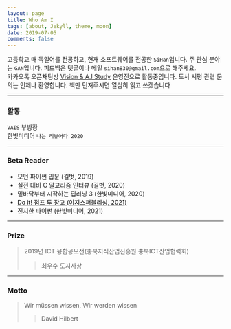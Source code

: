 ```yaml
---
layout: page
title: Who Am I
tags: [about, Jekyll, theme, moon]
date: 2019-07-05
comments: false
---
```


고등학교 때 독일어를 전공하고, 현재 소프트웨어를 전공한 `SiHan`입니다. 주 관심 분야는 `GAN`입니다. 피드백은 댓글이나 메일 `sihan830@gmail.com`으로 해주세요.  
카카오톡 오픈채팅방 [Vision & A.I Study](https://v-ais.github.io/) 운영진으로 활동중입니다. 도서 서평 관련 문의는 언제나 환영합니다. 책만 던져주시면 열심히 읽고 쓰겠습니다

---

### 활동

`VAIS` 부방장  
한빛미디어 `나는 리뷰어다 2020`

---

### Beta Reader

-   모던 파이썬 입문 (길벗, 2019)
-   실전 대비 C 알고리즘 인터뷰 (길벗, 2020)
-   밑바닥부터 시작하는 딥러닝 3 (한빛미디어, 2020)
-    <a href='https://sihan-son.github.io/do-it-django'><font color='black'>Do it! 점프 투 장고 (이지스퍼블리싱, 2021) </font></a>
-   진지한 파이썬 (한빛미디어, 2021)

---

### Prize

> 2019년 ICT 융합공모전(충북지식산업진흥원 충북ICT산업협력회)
>
> > 최우수 도지사상

---

### Motto

> Wir müssen wissen, Wir werden wissen
>
> > David Hilbert
